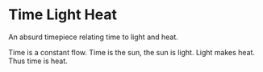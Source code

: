 # Time Light Heat

An absurd timepiece relating time to light and heat.

Time is a constant flow. Time is the sun, the sun is light. Light makes heat. Thus time is heat.
